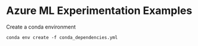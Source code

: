 # Azure ML Experimentation Examples

Create a conda environment
```shell
conda env create -f conda_dependencies.yml
```